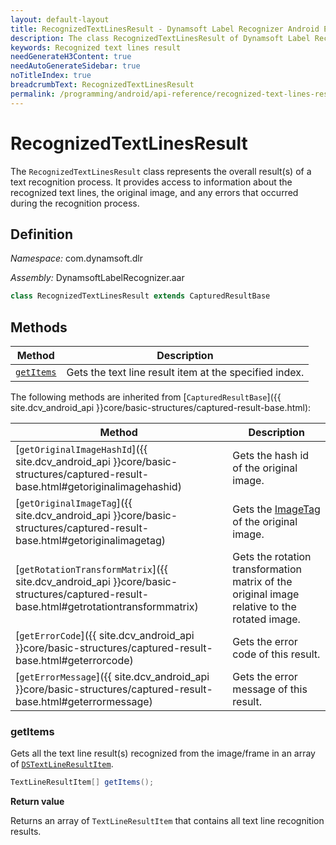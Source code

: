 ```yaml
---
layout: default-layout
title: RecognizedTextLinesResult - Dynamsoft Label Recognizer Android Edition
description: The class RecognizedTextLinesResult of Dynamsoft Label Recognizer Android edition represents the result of a text recognition process.
keywords: Recognized text lines result
needGenerateH3Content: true
needAutoGenerateSidebar: true
noTitleIndex: true
breadcrumbText: RecognizedTextLinesResult
permalink: /programming/android/api-reference/recognized-text-lines-result.html
---
```


# RecognizedTextLinesResult

The `RecognizedTextLinesResult` class represents the overall result(s) of a text recognition process. It provides access to information about the recognized text lines, the original image, and any errors that occurred during the recognition process.

## Definition

*Namespace:* com.dynamsoft.dlr

*Assembly:* DynamsoftLabelRecognizer.aar

```java
class RecognizedTextLinesResult extends CapturedResultBase
```

## Methods

| Method | Description |
| ------ | ----------- |
| [`getItems`](#getitems) | Gets the text line result item at the specified index. |

The following methods are inherited from [`CapturedResultBase`]({{ site.dcv_android_api }}core/basic-structures/captured-result-base.html):

| Method | Description |
| ------ | ----------- |
| [`getOriginalImageHashId`]({{ site.dcv_android_api }}core/basic-structures/captured-result-base.html#getoriginalimagehashid) | Gets the hash id of the original image. |
| [`getOriginalImageTag`]({{ site.dcv_android_api }}core/basic-structures/captured-result-base.html#getoriginalimagetag) | Gets the [ImageTag](image-tag.md) of the original image. |
| [`getRotationTransformMatrix`]({{ site.dcv_android_api }}core/basic-structures/captured-result-base.html#getrotationtransformmatrix) | Gets the rotation transformation matrix of the original image relative to the rotated image. |
| [`getErrorCode`]({{ site.dcv_android_api }}core/basic-structures/captured-result-base.html#geterrorcode) | Gets the error code of this result. |
| [`getErrorMessage`]({{ site.dcv_android_api }}core/basic-structures/captured-result-base.html#geterrormessage) | Gets the error message of this result. |

### getItems

Gets all the text line result(s) recognized from the image/frame in an array of [`DSTextLineResultItem`](text-line-result-item.md).

```java
TextLineResultItem[] getItems();
```

**Return value**

Returns an array of `TextLineResultItem` that contains all text line recognition results.
